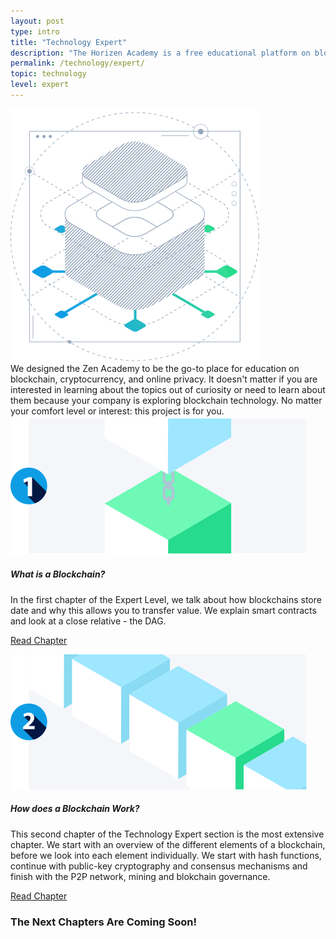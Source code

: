 ```yaml
---
layout: post
type: intro
title: "Technology Expert"
description: "The Horizen Academy is a free educational platform on blockchain technology, cryptocurrency, and privacy. This chapter is is not available yet. We add content frequently, sign up for our newsletter for notifications when it's released."
permalink: /technology/expert/
topic: technology
level: expert
---
```


<div class="row mb-3">
    <div class="col-md-3">
        <img src="/assets/img/icons/topics/technology-blueprint.svg" alt="Horizen technology blueprint" class="lead-icon"/>
    </div>
    <div class="col-md-9 lead">
        We designed the Zen Academy to be the go-to place for education on blockchain, cryptocurrency, and online privacy. It doesn't matter if you are interested in learning about the topics out of curiosity or need to learn about them because your company is exploring blockchain technology. No matter your comfort level or interest: this project is for you.
    </div>
</div>

<div class="row mt-5">
    <div class="col-md-3">
        <a href="{{ site.baseurl }}{% post_url /technology/expert/2022-01-01-what-is-a-blockchain %}">
            <img src="/assets/post_files/technology/advanced/intro/what_is_blockchain.svg" alt="What is a Blockchain" />
        </a>
    </div>
    <div class="col-md-9">
        <h5 class="intro-article-title">What is a Blockchain?</h5>
        <p class="mb-1">
            In the first chapter of the Expert Level, we talk about how blockchains store date and why this allows you to transfer value. We explain smart contracts and look at a close relative - the DAG.
        </p>
        <p class="mb-0">
            <a class="font-weight-bold" href="{{ site.baseurl }}{% post_url /technology/expert/2022-01-01-what-is-a-blockchain %}">Read Chapter</a>
        </p>
    </div>
</div>

<div class="row mt-5">
    <div class="col-md-3">
        <a href="{{ site.baseurl }}{% post_url /technology/expert/2022-02-01-how-does-a-blockchain-work %}">
            <img src="/assets/post_files/technology/advanced/intro/how_does_a_bc_work.svg" alt="How Does a Blockchain Work" />
        </a>
    </div>
    <div class="col-md-9">
        <h5 class="intro-article-title">How does a Blockchain Work?</h5>
        <p class="mb-1">
            This second chapter of the Technology Expert section is the most extensive chapter. We start with an overview of the different elements of a blockchain, before we look into each element individually. We start with hash functions, continue with public-key cryptography and consensus mechanisms and finish with the P2P network, mining and blokchain governance.
        </p>
        <p class="mb-0">
            <a class="font-weight-bold" href="{{ site.baseurl }}{% post_url /technology/expert/2022-02-01-how-does-a-blockchain-work %}">Read Chapter</a>
        </p>
    </div>
</div>
  


### The Next Chapters Are Coming Soon!
